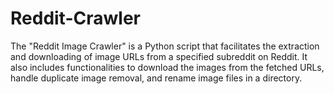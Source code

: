 # Reddit-Crawler
The "Reddit Image Crawler" is a Python script that facilitates the extraction and downloading of image URLs from a specified subreddit on Reddit. It also includes functionalities to download the images from the fetched URLs, handle duplicate image removal, and rename image files in a directory.
